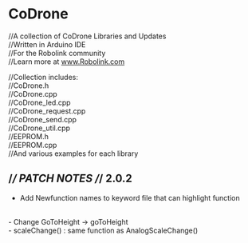 # CoDrone
//A collection of CoDrone Libraries and Updates<br>
//Written in Arduino IDE<br>
//For the Robolink community <br>
//Learn more at www.Robolink.com<br>

//Collection includes:<br>
//CoDrone.h<br>
//CoDrone.cpp<br>
//CoDrone_led.cpp<br>
//CoDrone_request.cpp<br>
//CoDrone_send.cpp<br>
//CoDrone_util.cpp<br>
//EEPROM.h<br>
//EEPROM.cpp<br>
//And various examples for each library<br>


/*******************************************************************/
PATCH NOTES
/*******************************************************************/
2.0.2
---------------------------------------------------------------------
- Add Newfunction names to keyword file that can highlight function
<br>
- Change GoToHeight -> goToHeight
<br>
- scaleChange() : same function as AnalogScaleChange()


